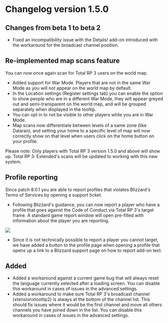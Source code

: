 # Changelog version 1.5.0

## Changes from beta 1 to beta 2

- Fixed an incompatibility issue with the Details! add-on introduced with the workaround for the broadcast channel position.

## Re-implemented map scans feature

You can now once again scan for Total RP 3 users on the world map.

- Added support for War Mode. Players that are not in the same War Mode as you will not appear on the world map by default.
- In the Location settings (Register settings tab) you can enable the option to show people who are in a different War Mode, they will appear greyed out and semi-transparent on the world map, and will be grouped separately when displayed in the tooltip.
- You can opt in to not be visible to other players while you are in War Mode.
- Map scans now differentiate between levels of a same zone (like Dalaran), and setting your home to a specific level of map will now correctly show on that level when users click on the home button on your profile.

Please note: Only players with Total RP 3 version 1.5.0 and above will show up. Total RP 3: Extended's scans will be updated to working with this new system.

## Profile reporting

Since patch 8.0.1 you are able to report profiles that violates Blizzard's Terms of Services by opening a support ticket.

- Following Blizzard's guidance, you can now report a player who have a profile that goes against the Code of Conduct via Total RP 3's target frame. A standard game report window will open pre-filled with information about the player you are reporting.

![](https://www.dropbox.com/s/ly0r2za3h8zwqto/report_icon.png?raw=1)

- Since it is not technically possible to report a player you cannot target, we have added a button to the profile page when opening a profile that opens up a link to a Blizzard support page on how to report add-on text.

## Added

- Added a workaround against a current game bug that will always reset the language currently selected after a loading screen. You can disable this workaround in cases of issues in the advanced settings.
- Added a workaround to make sure Total RP 3's broadcast channel (xtensionxtooltip2) is always at the bottom of the channel list. This should fix issues where it would be the first channel and move all others channels you have joined down in the list. You can disable this workaround in cases of issues in the advanced settings.
